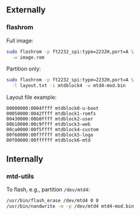 ## Externally

### flashrom

Full image:

```sh
sudo flashrom -p ft2232_spi:type=2232H,port=A \
  -w image.rom
```

Partition only:

```sh
sudo flashrom -p ft2232_spi:type=2232H,port=A \
  -l layout.txt -i mtdblock4 -w mtd4-mod.bin
```

Layout file example:

```
00000000:0004ffff mtdblock0-u-boot
00050000:0042ffff mtdblock1-romfs
00430000:00b0ffff mtdblock2-user
00b10000:00c9ffff mtdblock3-web
00ca0000:00f5ffff mtdblock4-custom
00f60000:00f7ffff mtdblock5-logo
00f80000:00ffffff mtdblock6-mtd
```

## Internally

### mtd-utils

To flash, e.g., partition `/dev/mtd4`:

```sh
/usr/bin/flash_erase /dev/mtd4 0 0
/usr/bin/nandwrite -m -p /dev/mtd4 mtd4-mod.bin
```

